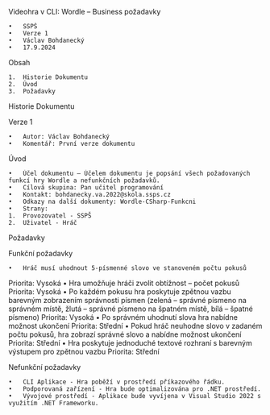 Videohra v CLI: Wordle – Business požadavky

	•	SSPŠ
	•	Verze 1
	•	Václav Bohdanecký
	•	17.9.2024

Obsah

	1.	Historie Dokumentu
	2.	Úvod
	3.	Požadavky

Historie Dokumentu

Verze 1

	•	Autor: Václav Bohdanecký
	•	Komentář: První verze dokumentu

Úvod

	•	Účel dokumentu – Účelem dokumentu je popsání všech požadovaných funkcí hry Wordle a nefunkčních požadavků.
	•	Cílová skupina: Pan učitel programování
	•	Kontakt: bohdanecky.va.2022@skola.ssps.cz
	•	Odkazy na další dokumenty: Wordle-CSharp-Funkcni
	•	Strany:
	1.	Provozovatel - SSPŠ
	2.	Uživatel - Hráč

Požadavky

Funkční požadavky

	•	Hráč musí uhodnout 5-písmenné slovo ve stanoveném počtu pokusů
Priorita: Vysoká
	•	Hra umožňuje hráči zvolit obtížnost – počet pokusů
Priorita: Vysoká
	•	Po každém pokusu hra poskytuje zpětnou vazbu barevným zobrazením správnosti písmen (zelená – správné písmeno na správném místě, žlutá – správné písmeno na špatném místě, bílá – špatné písmeno)
Priorita: Vysoká
	•	Po správném uhodnutí slova hra nabídne možnost ukončení
Priorita: Střední
	•	Pokud hráč neuhodne slovo v zadaném počtu pokusů, hra zobrazí správné slovo a nabídne možnost ukončení
Priorita: Střední
	•	Hra poskytuje jednoduché textové rozhraní s barevným výstupem pro zpětnou vazbu
Priorita: Střední

Nefunkční požadavky

	•	CLI Aplikace - Hra poběží v prostředí příkazového řádku.
	•	Podporovaná zařízení - Hra bude optimalizována pro .NET prostředí.
	•	Vývojové prostředí - Aplikace bude vyvíjena v Visual Studio 2022 s využitím .NET Frameworku.
